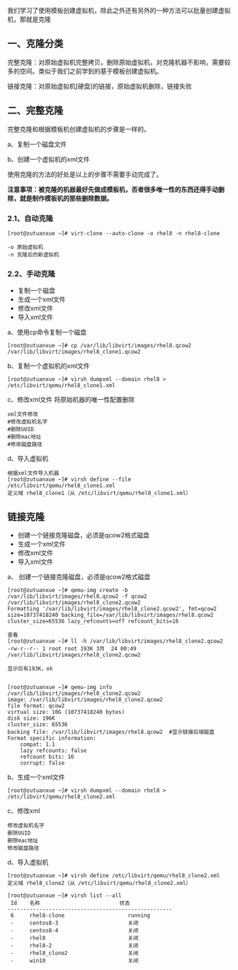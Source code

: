 我们学习了使用模板创建虚拟机，除此之外还有另外的一种方法可以批量创建虚拟机，那就是克隆

## 一、克隆分类

完整克隆：对原始虚拟机完整拷贝，删除原始虚拟机，对克隆机器不影响，需要较多的空间。类似于我们之前学到的基于模板创建虚拟机。

链接克隆：对原始虚拟机[硬盘]的链接，原始虚拟机删除，链接失败

## 二、完整克隆

完整克隆和根据模板机创建虚拟机的步骤是一样的。

a、复制一个磁盘文件

b、创建一个虚拟机的xml文件

使用克隆的方法的好处是以上的步骤不需要手动完成了。

**注意事项：被克隆的机器最好先做成模板机，否者很多唯一性的东西还得手动删除，就是制作模板机的那些删除数据。**

### 2.1、自动克隆

```
[root@zutuanxue ~]# virt-clone --auto-clone -o rhel8 -n rhel8-clone

-o 原始虚拟机
-n 克隆后的新虚拟机
```

### 2.2、手动克隆

-  复制一个磁盘
-  生成一个xml文件
-  修改xml文件
-  导入xml文件

a、使用cp命令复制一个磁盘

```
[root@zutuanxue ~]# cp /var/lib/libvirt/images/rhel8.qcow2 /var/lib/libvirt/images/rhel8_clone1.qcow2
```

b、复制一个虚拟机的xml文件

```
[root@zutuanxue ~]# virsh dumpxml --domain rhel8 > /etc/libvirt/qemu/rhel8_clone1.xml
```

c、修改xml文件 将原始机器的唯一性配置删除

```
xml文件修改
#修改虚拟机名字
#删除UUID
#删除mac地址
#修改磁盘路径
```

d、导入虚拟机

```
根据xml文件导入机器
[root@zutuanxue ~]# virsh define --file /etc/libvirt/qemu/rhel8_clone1.xml 
定义域 rhel8_clone1（从 /etc/libvirt/qemu/rhel8_clone1.xml）
```

## 链接克隆

-  创建一个链接克隆磁盘，必须是qcow2格式磁盘
-  生成一个xml文件
-  修改xml文件
-  导入xml文件

a、 创建一个链接克隆磁盘，必须是qcow2格式磁盘

```
[root@zutuanxue ~]# qemu-img create -b /var/lib/libvirt/images/rhel8.qcow2 -f qcow2 /var/lib/libvirt/images/rhel8_clone2.qcow2
Formatting '/var/lib/libvirt/images/rhel8_clone2.qcow2', fmt=qcow2 size=10737418240 backing_file=/var/lib/libvirt/images/rhel8.qcow2 cluster_size=65536 lazy_refcounts=off refcount_bits=16

查看
[root@zutuanxue ~]# ll -h /var/lib/libvirt/images/rhel8_clone2.qcow2 
-rw-r--r-- 1 root root 193K 3月  24 00:49 /var/lib/libvirt/images/rhel8_clone2.qcow2

显示仅有193K，ok


[root@zutuanxue ~]# qemu-img info /var/lib/libvirt/images/rhel8_clone2.qcow2 
image: /var/lib/libvirt/images/rhel8_clone2.qcow2
file format: qcow2
virtual size: 10G (10737418240 bytes)
disk size: 196K
cluster_size: 65536
backing file: /var/lib/libvirt/images/rhel8.qcow2  #显示链接后端磁盘
Format specific information:
    compat: 1.1
    lazy refcounts: false
    refcount bits: 16
    corrupt: false
```

b、生成一个xml文件

```
[root@zutuanxue ~]# virsh dumpxml --domain rhel8 > /etc/libvirt/qemu/rhel8_clone2.xml
```

c、修改xml

```
修改虚拟机名字
删除UUID
删除mac地址
修改磁盘路径
```

d、导入虚拟机

```
[root@zutuanxue ~]# virsh define /etc/libvirt/qemu/rhel8_clone2.xml
定义域 rhel8_clone2（从 /etc/libvirt/qemu/rhel8_clone2.xml）

[root@zutuanxue ~]# virsh list --all
 Id    名称                         状态
----------------------------------------------------
 6     rhel8-clone                    running
 -     centos8-3                      关闭
 -     centos8-4                      关闭
 -     rhel8                          关闭
 -     rhel8-2                        关闭
 -     rhel8_clone2                   关闭
 -     win10                          关闭
```